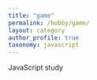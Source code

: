```yaml
---
title: "game"
permalink: /hobby/game/
layout: category
author_profile: true
taxonomy: javascript
---
```


JavaScript study

